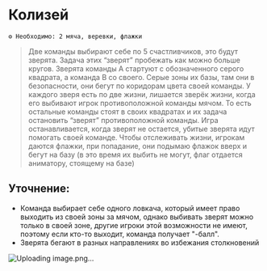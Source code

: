 # Колизей
```
⚙ Необходимо: 2 мяча, веревки, флажки
```
> Две команды выбирают себе по 5 счастливчиков, это будут зверята. Задача этих “зверят” пробежать как можно больше кругов. Зверята команды А стартуют с обозначенного серого квадрата, а команда В со своего. Серые зоны их базы, там они в безопасности, они бегут по коридорам цвета своей команды. У каждого зверя есть по две жизни, лишается зверёк жизни, когда его выбивают игрок противоположной команды мячом. То есть остальные команды стоят в своих квадратах и их задача остановить “зверят” противоположной команды. Игра останавливается, когда зверят не остается, убитые зверята идут помогать своей команде. Чтобы отслеживать жизни, игрокам даются флажки, при попадание, они подымаю флажок вверх и бегут на базу (в это время их выбить не могут, флаг отдается аниматору, стоящему на базе)

## Уточнение:
- Команда выбирает себе одного ловкача, который имеет право выходить из
своей зоны за мячом, однако выбивать зверят можно только в своей зоне, другие
игроки этой возможности не имеют, поэтому если кто-то выходит, команда
получает "-балл".
- Зверята бегают в разных направлениях во избежания столкновений

![Uploading image.png…]()
